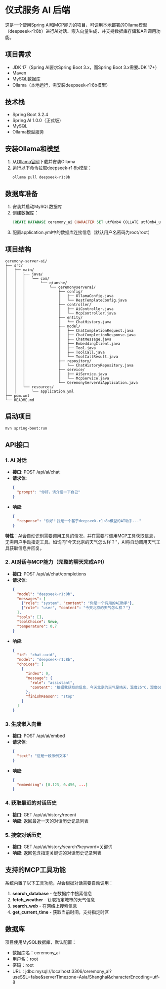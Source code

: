# 仪式服务 AI 后端

这是一个使用Spring AI和MCP能力的项目，可调用本地部署的Ollama模型（deepseek-r1:8b）进行AI对话、嵌入向量生成，并支持数据库存储和API调用功能。

## 项目需求

- JDK 17（Spring AI要求Spring Boot 3.x，而Spring Boot 3.x需要JDK 17+）
- Maven
- MySQL数据库
- Ollama（本地运行，需安装deepseek-r1:8b模型）

## 技术栈

- Spring Boot 3.2.4
- Spring AI 1.0.0（正式版）
- MySQL
- Ollama模型服务

## 安装Ollama和模型

1. 从[Ollama官网](https://ollama.ai/)下载并安装Ollama
2. 运行以下命令拉取deepseek-r1:8b模型：
   ```
   ollama pull deepseek-r1:8b
   ```

## 数据库准备

1. 安装并启动MySQL数据库
2. 创建数据库：
   ```sql
   CREATE DATABASE ceremony_ai CHARACTER SET utf8mb4 COLLATE utf8mb4_unicode_ci;
   ```
3. 配置application.yml中的数据库连接信息（默认用户名密码为root/root）

## 项目结构

```
ceremony-server-ai/
├── src/
│   ├── main/
│   │   ├── java/
│   │   │   └── com/
│   │   │       └── qianshe/
│   │   │           └── ceremonyserverai/
│   │   │               ├── config/
│   │   │               │   ├── OllamaConfig.java
│   │   │               │   └── RestTemplateConfig.java
│   │   │               ├── controller/
│   │   │               │   ├── AiController.java
│   │   │               │   └── McpController.java
│   │   │               ├── entity/
│   │   │               │   └── ChatHistory.java
│   │   │               ├── model/
│   │   │               │   ├── ChatCompletionRequest.java
│   │   │               │   ├── ChatCompletionResponse.java
│   │   │               │   ├── ChatMessage.java
│   │   │               │   ├── EmbeddingClient.java
│   │   │               │   ├── Tool.java
│   │   │               │   ├── ToolCall.java
│   │   │               │   └── ToolCallResult.java
│   │   │               ├── repository/
│   │   │               │   └── ChatHistoryRepository.java
│   │   │               ├── service/
│   │   │               │   ├── AiService.java
│   │   │               │   └── McpService.java
│   │   │               └── CeremonyServerAiApplication.java
│   │   └── resources/
│   │       └── application.yml
├── pom.xml
└── README.md
```

## 启动项目

```bash
mvn spring-boot:run
```

## API接口

### 1. AI 对话

- **接口**: POST /api/ai/chat
- **请求体**:
  ```json
  {
    "prompt": "你好，请介绍一下自己"
  }
  ```
- **响应**:
  ```json
  {
    "response": "你好！我是一个基于deepseek-r1:8b模型的AI助手..."
  }
  ```

**特性**：AI会自动识别需要调用工具的情况，并在需要时调用MCP工具获取信息，无需用户手动指定工具。如询问"今天北京的天气怎么样？"，AI将自动调用天气工具获取信息并回复。

### 2. AI对话与MCP能力（完整的聊天完成API）

- **接口**: POST /api/ai/chat/completions
- **请求体**:
  ```json
  {
    "model": "deepseek-r1:8b",
    "messages": [
      {"role": "system", "content": "你是一个有用的AI助手"},
      {"role": "user", "content": "今天北京的天气怎么样？"}
    ],
    "tools": [],
    "toolChoice": true,
    "temperature": 0.7
  }
  ```
- **响应**:
  ```json
  {
    "id": "chat-uuid",
    "model": "deepseek-r1:8b",
    "choices": [
      {
        "index": 0,
        "message": {
          "role": "assistant",
          "content": "根据我获取的信息，今天北京的天气是晴天，温度25°C，湿度60%。"
        },
        "finishReason": "stop"
      }
    ]
  }
  ```

### 3. 生成嵌入向量

- **接口**: POST /api/ai/embed
- **请求体**:
  ```json
  {
    "text": "这是一段示例文本"
  }
  ```
- **响应**:
  ```json
  {
    "embedding": [0.123, 0.456, ...]
  }
  ```

### 4. 获取最近的对话历史

- **接口**: GET /api/ai/history/recent
- **响应**: 返回最近一天的对话历史记录列表

### 5. 搜索对话历史

- **接口**: GET /api/ai/history/search?keyword=关键词
- **响应**: 返回包含指定关键词的对话历史记录列表

## 支持的MCP工具功能

系统内置了以下工具功能，AI会根据对话需要自动调用：

1. **search_database** - 在数据库中搜索信息
2. **fetch_weather** - 获取指定城市的天气信息
3. **search_web** - 在网络上搜索信息
4. **get_current_time** - 获取当前时间，支持指定时区

## 数据库

项目使用MySQL数据库，默认配置：

- 数据库名：ceremony_ai
- 用户名：root
- 密码：root
- URL：jdbc:mysql://localhost:3306/ceremony_ai?useSSL=false&serverTimezone=Asia/Shanghai&characterEncoding=utf-8 